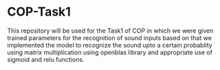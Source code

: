 # COP-Task1
This repository will be used for the Task1 of COP in which we were given trained parameters for the recognition of sound inputs based on that we implemented the model to recognize the sound upto a certain probablity using matrix multiplication using openblas library and appropriate use of sigmoid and relu functions.
